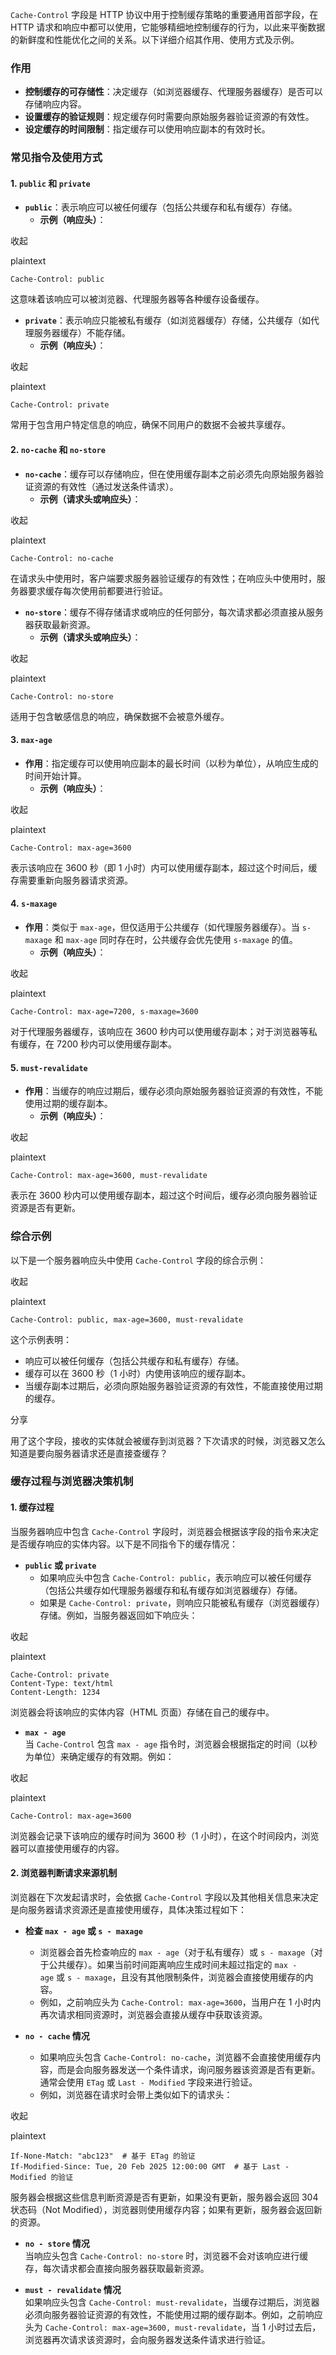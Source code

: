 `Cache-Control` 字段是 HTTP 协议中用于控制缓存策略的重要通用首部字段，在 HTTP 请求和响应中都可以使用，它能够精细地控制缓存的行为，以此来平衡数据的新鲜度和性能优化之间的关系。以下详细介绍其作用、使用方式及示例。

### 作用

  

- **控制缓存的可存储性**：决定缓存（如浏览器缓存、代理服务器缓存）是否可以存储响应内容。
- **设置缓存的验证规则**：规定缓存何时需要向原始服务器验证资源的有效性。
- **设定缓存的时间限制**：指定缓存可以使用响应副本的有效时长。

### 常见指令及使用方式

#### 1. `public` 和 `private`

  

- **`public`**：表示响应可以被任何缓存（包括公共缓存和私有缓存）存储。
    - **示例（响应头）**：

  

收起

plaintext

```
Cache-Control: public
```

  

这意味着该响应可以被浏览器、代理服务器等各种缓存设备缓存。

  

- **`private`**：表示响应只能被私有缓存（如浏览器缓存）存储，公共缓存（如代理服务器缓存）不能存储。
    - **示例（响应头）**：

  

收起

plaintext

```
Cache-Control: private
```

  

常用于包含用户特定信息的响应，确保不同用户的数据不会被共享缓存。

#### 2. `no-cache` 和 `no-store`

  

- **`no-cache`**：缓存可以存储响应，但在使用缓存副本之前必须先向原始服务器验证资源的有效性（通过发送条件请求）。
    - **示例（请求头或响应头）**：

  

收起

plaintext

```
Cache-Control: no-cache
```

  

在请求头中使用时，客户端要求服务器验证缓存的有效性；在响应头中使用时，服务器要求缓存每次使用前都要进行验证。

  

- **`no-store`**：缓存不得存储请求或响应的任何部分，每次请求都必须直接从服务器获取最新资源。
    - **示例（请求头或响应头）**：

  

收起

plaintext

```
Cache-Control: no-store
```

  

适用于包含敏感信息的响应，确保数据不会被意外缓存。

#### 3. `max-age`

  

- **作用**：指定缓存可以使用响应副本的最长时间（以秒为单位），从响应生成的时间开始计算。
    - **示例（响应头）**：

  

收起

plaintext

```
Cache-Control: max-age=3600
```

  

表示该响应在 3600 秒（即 1 小时）内可以使用缓存副本，超过这个时间后，缓存需要重新向服务器请求资源。

#### 4. `s-maxage`

  

- **作用**：类似于 `max-age`，但仅适用于公共缓存（如代理服务器缓存）。当 `s-maxage` 和 `max-age` 同时存在时，公共缓存会优先使用 `s-maxage` 的值。
    - **示例（响应头）**：

  

收起

plaintext

```
Cache-Control: max-age=7200, s-maxage=3600
```

  

对于代理服务器缓存，该响应在 3600 秒内可以使用缓存副本；对于浏览器等私有缓存，在 7200 秒内可以使用缓存副本。

#### 5. `must-revalidate`

  

- **作用**：当缓存的响应过期后，缓存必须向原始服务器验证资源的有效性，不能使用过期的缓存副本。
    - **示例（响应头）**：

  

收起

plaintext

```
Cache-Control: max-age=3600, must-revalidate
```

  

表示在 3600 秒内可以使用缓存副本，超过这个时间后，缓存必须向服务器验证资源是否有更新。

### 综合示例

  

以下是一个服务器响应头中使用 `Cache-Control` 字段的综合示例：

  

收起

plaintext

```
Cache-Control: public, max-age=3600, must-revalidate
```

  

这个示例表明：

  

- 响应可以被任何缓存（包括公共缓存和私有缓存）存储。
- 缓存可以在 3600 秒（1 小时）内使用该响应的缓存副本。
- 当缓存副本过期后，必须向原始服务器验证资源的有效性，不能直接使用过期的缓存。

分享

用了这个字段，接收的实体就会被缓存到浏览器？下次请求的时候，浏览器又怎么知道是要向服务器请求还是直接查缓存？

### 缓存过程与浏览器决策机制

#### 1. 缓存过程

  

当服务器响应中包含 `Cache-Control` 字段时，浏览器会根据该字段的指令来决定是否缓存响应的实体内容。以下是不同指令下的缓存情况：

  

- **`public` 或 `private`**
    - 如果响应头中包含 `Cache-Control: public`，表示响应可以被任何缓存（包括公共缓存如代理服务器缓存和私有缓存如浏览器缓存）存储。
    - 如果是 `Cache-Control: private`，则响应只能被私有缓存（浏览器缓存）存储。例如，当服务器返回如下响应头：

  

收起

plaintext

```
Cache-Control: private
Content-Type: text/html
Content-Length: 1234
```

  

浏览器会将该响应的实体内容（HTML 页面）存储在自己的缓存中。

  

- **`max - age`**  
    当 `Cache-Control` 包含 `max - age` 指令时，浏览器会根据指定的时间（以秒为单位）来确定缓存的有效期。例如：

  

收起

plaintext

```
Cache-Control: max-age=3600
```

  

浏览器会记录下该响应的缓存时间为 3600 秒（1 小时），在这个时间段内，浏览器可以直接使用缓存的内容。

#### 2. 浏览器判断请求来源机制

  

浏览器在下次发起请求时，会依据 `Cache-Control` 字段以及其他相关信息来决定是向服务器请求资源还是直接使用缓存，具体决策过程如下：

  

- **检查 `max - age` 或 `s - maxage`**
    
    - 浏览器会首先检查响应的 `max - age`（对于私有缓存）或 `s - maxage`（对于公共缓存）。如果当前时间距离响应生成时间未超过指定的 `max - age` 或 `s - maxage`，且没有其他限制条件，浏览器会直接使用缓存的内容。
    - 例如，之前响应头为 `Cache-Control: max-age=3600`，当用户在 1 小时内再次请求相同资源时，浏览器会直接从缓存中获取该资源。
- **`no - cache` 情况**
    
    - 如果响应头包含 `Cache-Control: no-cache`，浏览器不会直接使用缓存内容，而是会向服务器发送一个条件请求，询问服务器该资源是否有更新。通常会使用 `ETag` 或 `Last - Modified` 字段来进行验证。
    - 例如，浏览器在请求时会带上类似如下的请求头：

  

收起

plaintext

```
If-None-Match: "abc123"  # 基于 ETag 的验证
If-Modified-Since: Tue, 20 Feb 2025 12:00:00 GMT  # 基于 Last - Modified 的验证
```

  

服务器会根据这些信息判断资源是否有更新，如果没有更新，服务器会返回 304 状态码（Not Modified），浏览器则使用缓存内容；如果有更新，服务器会返回新的资源。

  

- **`no - store` 情况**  
    当响应头包含 `Cache-Control: no-store` 时，浏览器不会对该响应进行缓存，每次请求都会直接向服务器获取最新资源。
    
- **`must - revalidate` 情况**  
    如果响应头包含 `Cache-Control: must-revalidate`，当缓存过期后，浏览器必须向服务器验证资源的有效性，不能使用过期的缓存副本。例如，之前响应头为 `Cache-Control: max-age=3600, must-revalidate`，当 1 小时过去后，浏览器再次请求该资源时，会向服务器发送条件请求进行验证。